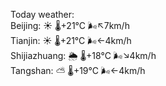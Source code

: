 Today weather:  
Beijing: ☀️   🌡️+21°C 🌬️↖7km/h  
Tianjin: ☀️   🌡️+21°C 🌬️←4km/h  
Shijiazhuang: 🌦   🌡️+18°C 🌬️↘4km/h  
Tangshan: ⛅️  🌡️+19°C 🌬️←4km/h  
